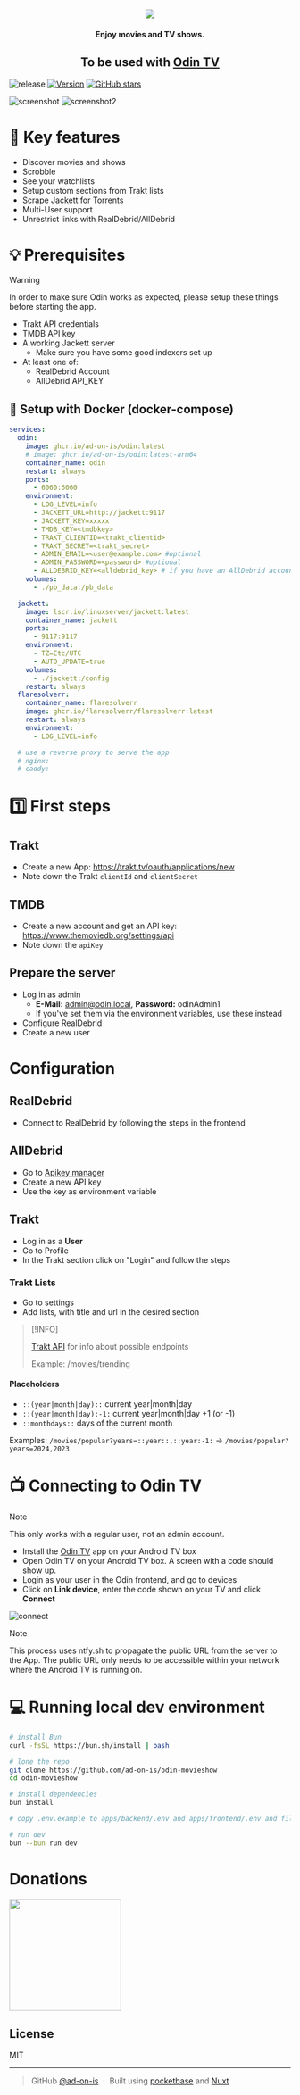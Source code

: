 <h1 align="center">
<img src="./apps/frontend/public/logo.svg" />
</h1>

<h4 align="center">Enjoy movies and TV shows.</h4>

<h2 align="center">To be used with <a href="https://github.com/ad-on-is/odin-tv">Odin TV</a></h2>

![release](https://github.com/ad-on-is/odin-server/actions/workflows/ci.yml/badge.svg?branch=)
[![Version](https://img.shields.io/github/v/tag/ad-on-is/odin-server.svg?style=flat)]()
[![GitHub stars](https://img.shields.io/github/stars/ad-on-is/odin-server.svg?style=social&label=Stars)]()

![screenshot](./screenshots/odin-screenshot.png)
![screenshot2](./screenshots/odin-screenshot2.png)

# 🚀 Key features

- Discover movies and shows
- Scrobble
- See your watchlists
- Setup custom sections from Trakt lists
- Scrape Jackett for Torrents
- Multi-User support
- Unrestrict links with RealDebrid/AllDebrid

# 💡 Prerequisites

> [!WARNING]
>
> In order to make sure Odin works as expected, please setup these things before starting the app.

- Trakt API credentials
- TMDB API key
- A working Jackett server
  - Make sure you have some good indexers set up
- At least one of:
  - RealDebrid Account
  - AllDebrid API_KEY

## 🐋 Setup with Docker (docker-compose)

```yaml
services:
  odin:
    image: ghcr.io/ad-on-is/odin:latest
    # image: ghcr.io/ad-on-is/odin:latest-arm64
    container_name: odin
    restart: always
    ports:
      - 6060:6060
    environment:
      - LOG_LEVEL=info
      - JACKETT_URL=http://jackett:9117
      - JACKETT_KEY=xxxxx
      - TMDB_KEY=<tmdbkey>
      - TRAKT_CLIENTID=<trakt_clientid>
      - TRAKT_SECRET=<trakt_secret>
      - ADMIN_EMAIL=<user@example.com> #optional
      - ADMIN_PASSWORD=<password> #optional
      - ALLDEBRID_KEY=<alldebrid_key> # if you have an AllDebrid account
    volumes:
      - ./pb_data:/pb_data

  jackett:
    image: lscr.io/linuxserver/jackett:latest
    container_name: jackett
    ports:
      - 9117:9117
    environment:
      - TZ=Etc/UTC
      - AUTO_UPDATE=true
    volumes:
      - ./jackett:/config
    restart: always
  flaresolverr:
    container_name: flaresolverr
    image: ghcr.io/flaresolverr/flaresolverr:latest
    restart: always
    environment:
      - LOG_LEVEL=info

  # use a reverse proxy to serve the app
  # nginx:
  # caddy:
```

# 1️⃣ First steps

## Trakt

- Create a new App: <https://trakt.tv/oauth/applications/new>
- Note down the Trakt `clientId` and `clientSecret`

## TMDB

- Create a new account and get an API key: <https://www.themoviedb.org/settings/api>
- Note down the `apiKey`

## Prepare the server

- Log in as admin
  - **E-Mail:** <admin@odin.local>, **Password:** odinAdmin1
  - If you've set them via the environment variables, use these instead
- Configure RealDebrid
- Create a new user

# Configuration

## RealDebrid

- Connect to RealDebrid by following the steps in the frontend

## AllDebrid

- Go to [Apikey manager](https://alldebrid.com/apikeys/)
- Create a new API key
- Use the key as environment variable

## Trakt

- Log in as a **User**
- Go to Profile
- In the Trakt section click on "Login" and follow the steps

### Trakt Lists

- Go to settings
- Add lists, with title and url in the desired section

> [!INFO]
>
> [Trakt API](https://trakt.docs.apiary.io/) for info about possible endpoints
>
> Example: /movies/trending

#### Placeholders

- `::(year|month|day)::` current year|month|day
- `::(year|month|day):-1:` current year|month|day +1 (or -1)
- `::monthdays::` days of the current month

Examples:
`/movies/popular?years=::year::,::year:-1:` -> `/movies/popular?years=2024,2023`

# 📺 Connecting to Odin TV

> [!NOTE]
> This only works with a regular user, not an admin account.

- Install the [Odin TV](https://github.com/ad-on-is/odin-tv) app on your Android TV box
- Open Odin TV on your Android TV box. A screen with a code should show up.
- Login as your user in the Odin frontend, and go to devices
- Click on **Link device**, enter the code shown on your TV and click **Connect**

![connect](./screenshots/connect.png)

> [!NOTE]
> This process uses ntfy.sh to propagate the public URL from the server to the App. The public URL only needs to be accessible within your network where the Android TV is running on.

# 💻 Running local dev environment

```bash
# install Bun
curl -fsSL https://bun.sh/install | bash

# lone the repo
git clone https://github.com/ad-on-is/odin-movieshow
cd odin-movieshow

# install dependencies
bun install

# copy .env.example to apps/backend/.env and apps/frontend/.env and fill in the blanks

# run dev
bun --bun run dev


```

# Donations

<img src="./screenshots/btc_donation.png" height="200" />

## License

MIT

---

> GitHub [@ad-on-is](https://github.com/ad-on-is) &nbsp;&middot;&nbsp;
> Built using [pocketbase](https://pocketbase.io/) and [Nuxt](https://nuxt.com/)
